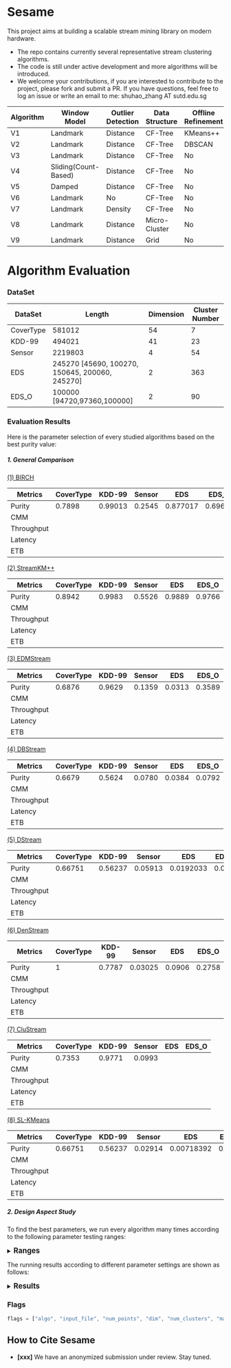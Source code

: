 # Sesame

This project aims at building a scalable stream mining library on modern hardware. 

- The repo contains currently several representative stream clustering algorithms.
- The code is still under active development and more algorithms will be introduced.
- We welcome your contributions, if you are interested to contribute to the project, please fork and submit a PR. If you have questions, feel free to log an issue or write an email to me: shuhao_zhang AT sutd.edu.sg

| Algorithm  | Window Model                 | Outlier Detection | Data Structure  | Offline Refinement |
| ---------- | ---------------------------- | ----------------- | --------------- | ------------------ |
| V1 | Landmark             | Distance  | CF-Tree | KMeans++   |
| V2 | Landmark             | Distance  | CF-Tree | DBSCAN     |
| V3 | Landmark             | Distance  | CF-Tree | No         |
| V4 | Sliding(Count-Based) | Distance  | CF-Tree | No         |
| V5 | Damped               | Distance  | CF-Tree | No         |
| V6 | Landmark             | No        |CF-Tree  | No         |
| V7 | Landmark             | Density   | CF-Tree | No         |
| V8 | Landmark             | Distance  | Micro-Cluster | No         |
| V9     | Landmark                 | Distance      | Grid          | No             |



# Algorithm Evaluation

### DataSet

| DataSet   | Length                                         | Dimension | Cluster Number |
| --------- | ---------------------------------------------- | --------- | -------------- |
| CoverType | 581012                                         | 54        | 7              |
| KDD-99    | 494021                                         | 41        | 23             |
| Sensor    | 2219803                                        | 4         | 54             |
| EDS       | 245270 [45690, 100270, 150645, 200060, 245270] | 2         | 363            |
| EDS_O     | 100000 [94720,97360,100000]                    | 2         | 90             |

### Evaluation Results
Here is the  parameter selection of every studied algorithms based on the best purity value:

##### 1. General Comparison

<u>(1) BIRCH</u>

| Metrics    | CoverType | KDD-99  | Sensor | EDS      | EDS_O   |
| ---------- | --------- | ------- | ------ | -------- | ------- |
| Purity     | 0.7898    | 0.99013 | 0.2545 | 0.877017 | 0.69688 |
| CMM        |           |         |        |          |         |
| Throughput |           |         |        |          |         |
| Latency    |           |         |        |          |         |
| ETB        |           |         |        |          |         |

<u>(2) StreamKM++</u>

| Metrics    | CoverType | KDD-99 | Sensor | EDS    | EDS_O  |
| ---------- | --------- | ------ | ------ | ------ | ------ |
| Purity     | 0.8942    | 0.9983 | 0.5526 | 0.9889 | 0.9766 |
| CMM        |           |        |        |        |        |
| Throughput |           |        |        |        |        |
| Latency    |           |        |        |        |        |
| ETB        |           |        |        |        |        |

<u>(3) EDMStream</u>

| Metrics    | CoverType | KDD-99 | Sensor | EDS    | EDS_O  |
| ---------- | --------- | ------ | ------ | ------ | ------ |
| Purity     | 0.6876    | 0.9629 | 0.1359 | 0.0313 | 0.3589 |
| CMM        |           |        |        |        |        |
| Throughput |           |        |        |        |        |
| Latency    |           |        |        |        |        |
| ETB        |           |        |        |        |        |

<u>(4) DBStream</u>

| Metrics    | CoverType | KDD-99 | Sensor | EDS    | EDS_O  |
| ---------- | --------- | ------ | ------ | ------ | ------ |
| Purity     | 0.6679    | 0.5624 | 0.0780 | 0.0384 | 0.0792 |
| CMM        |           |        |        |        |        |
| Throughput |           |        |        |        |        |
| Latency    |           |        |        |        |        |
| ETB        |           |        |        |        |        |

<u>(5) DStream</u>

| Metrics    | CoverType | KDD-99  | Sensor  | EDS       | EDS_O  |
| ---------- | --------- | ------- | ------- | --------- | ------ |
| Purity     | 0.66751   | 0.56237 | 0.05913 | 0.0192033 | 0.0792 |
| CMM        |           |         |         |           |        |
| Throughput |           |         |         |           |        |
| Latency    |           |         |         |           |        |
| ETB        |           |         |         |           |        |

<u>(6) DenStream</u>

| Metrics    | CoverType | KDD-99 | Sensor  | EDS    | EDS_O  |
| ---------- | --------- | ------ | ------- | ------ | ------ |
| Purity     | 1         | 0.7787 | 0.03025 | 0.0906 | 0.2758 |
| CMM        |           |        |         |        |        |
| Throughput |           |        |         |        |        |
| Latency    |           |        |         |        |        |
| ETB        |           |        |         |        |        |

<u>(7) CluStream</u>

| Metrics    | CoverType | KDD-99 | Sensor | EDS  | EDS_O |
| ---------- | --------- | ------ | ------ | ---- | ----- |
| Purity     | 0.7353    | 0.9771 | 0.0993 |      |       |
| CMM        |           |        |        |      |       |
| Throughput |           |        |        |      |       |
| Latency    |           |        |        |      |       |
| ETB        |           |        |        |      |       |

<u>(8) SL-KMeans</u>

| Metrics    | CoverType | KDD-99  | Sensor  | EDS        | EDS_O  |
| ---------- | --------- | ------- | ------- | ---------- | ------ |
| Purity     | 0.66751   | 0.56237 | 0.02914 | 0.00718392 | 0.0792 |
| CMM        |           |         |         |            |        |
| Throughput |           |         |         |            |        |
| Latency    |           |         |         |            |        |
| ETB        |           |         |         |            |        |

##### 2. Design Aspect Study

To find the best parameters, we run every algorithm many times according to the following parameter testing ranges:

<details>
<summary> <big ><b>Ranges</b></big> </summary>
<b>1. General Comparison</b>

<u>(1) BIRCH </u>

| Parameter          | CoverType      | KDD-99         | Sensor         | EDS            | EDS_O          |
| ------------------ | -------------- | -------------- | -------------- | -------------- | -------------- |
| max_in_nodes       | [100,300,1000] | [100,300,1000] | [100,300,1000] | [100,300,1000] | [100,300,1000] |
| max_leaf_nodes     | [100,300,1000] | [100,300,1000] | [100,300,1000] | [100,300,1000] | [100,300,1000] |
| distance_threshold | [100,500,1600] | [100,500,1600] | [10,30,100]    | [20,20,100 ]   | [20,20,100 ]   |

<u>(2) StreamKM++ </u>

| Parameter    | CoverType      | KDD-99            | Sensor            | EDS            | EDS_O          |
| ------------ | -------------- | ----------------- | ----------------- | -------------- | -------------- |
| seed         | 1,10,100       | 1,10,100          | 1,10,100          | 1,10,100       | 1,10,100       |
| num_clusters | 7              | 23                | 54                | 363            | 90             |
| coreset_size | [500,500,5000] | [1000,1000,10000] | [1000,1000,10000] | [500,500,5000] | [500,500,5000] |

<u>(3) EDMStream </u>

| Parameter | CoverType        | KDD-99            | Sensor            | EDS              | EDS_O            |
| --------- | ---------------- | ----------------- | ----------------- | ---------------- | ---------------- |
| radius    | [100,500,1600]   | [100,100,500]     | [0.2,0.7,3]       | {10,20,30}       | {10,20,30}       |
| delta     | 1500             | 1500              | 300               | 300              | 300              |
| beta      | [0.1,0.3, 1]     | [0.1,0.3,1]       | [0.1,0.3,1]       | [0.1,0.3,1]      | [0.1,0.3,1]      |
| buf_size  | [1000,1000,4000] | [1000,3000,10000] | [1000,3000,10000] | [1000,1000,4000] | [1000,1000,4000] |
| alpha     | 0.998            | 0.998             | 0.998             | 0.998            | 0.998            |
| lambda    | 1                | 1                 | 1                 | 1                | 1                |

<u>(4) DBStream </u>

| Parameter       | CoverType             | KDD-99       | Sensor | EDS | EDS_O |
| --------------- | --------------------- | ------------ | ------ | --------------- | --------------- |
| lambda          | {0.25,0.125}          | {0.25,0.125} | 0.998  | 0.998 | 0.998 |
| radius          | 300                   | [80,20, 200] | 2      | {10,20,30} | {10,20,30}            |
| clean_interval | 400                   | 500          | 1500   | 400 | 400 |
| min_weight       | 0.5                   | 0.5          | 0.25   | 0.5 | 0.5 |
| alpha           | {0.2,0.3,0.4,0.5,0.6} | 0.4          | 0.3    | {0.2,0.3,0.4,0.5,0.6} | {0.2,0.3,0.4,0.5,0.6} |
| base            | 2                     | 2            | 2      | 2 | 2 |

<u>(5) DStream </u>

| Parameter | CoverType       | KDD-99                    | Sensor          | EDS | EDS_O |
| ---------  | --------------- | ------------------------- | --------------- | ---------  | ---------  |
| lambda     | {0.998, 0.999}  | {0.998,0.999}             | 0.998           | 0.998 | 0.998 |
| beta       | {0.001,0.3} | {0.001,0.3}               | 0.001           | {0.001,0.3} | {0.001,0.3} |
| cm         | [5,5,20]        | {1.001, 3}                | 4               | 4 | 4 |
| cl         | {0.8,1.0,0.001} | {0.7,0.8,0.9,0.999,1.001} | 2               | 2 | 2 |
| grid_width | [12,1,15]       | [4,1,8]                   | [0.15,0.05,0.5] | [4,1,8] | [4,1,8] |

<u>(6) DenStream</u>

| Parameter  | CoverType    | KDD-99       | Sensor       | EDS          | EDS_O        |
| ---------- | ------------ | ------------ | ------------ | ------------ | ------------ |
| buf_size   | 1500         | 1500         | 1500         | 1500         | 1500         |
| min_points | {10,30,50}   | {10,30,50}   | 5            | {10,30,50}   | {10,30,50}   |
| epsilon    | [25,10,45]   | [25,10,45]   | 0.8          | {10,20,30}   | {10,20,30}   |
| base       | 2            | 2            | 2            | 2            | 2            |
| lambda     | {0.25,0.125} | {0.25,0.125} | {0.25,0.125} | {0.25,0.125} | {0.25,0.125} |
| mu         | [2,4,10]     | [2,4,10]     | 6            | [2,4,10]     | [2,4,10]     |
| beta       | 0.25         | 0.25         | 0.25         | 0.25         | 0.25         |

<u>(7) CluStream</u>

| Parameter           | CoverType     | KDD-99        | Sensor        | EDS           | EDS_O         |
| ------------------- | ------------- | ------------- | ------------- | ------------- | ------------- |
| num_last_arr        | {2,5,8}       | {2,9,16}      | {2,9,16}      | {2,9,16}      | {2,9,16}      |
| time_window         | {200,275,350} | {200,275,350} | 1000          | {200,275,350} | {200,275,350} |
| time_interval       | 100           | 100           | 100           | 100           | 100           |
| num_online_clusters | {80,110,140}  | {60,100,140}  | {100,150,200} | {80,110,140}  | {80,110,140}  |
| radius              | {2,14,26}     | {2,5,8}       | 15            | {10,20,30}    | {10,20,30}    |
| buf_size            | 1500          | 1500          | 500           | 1500          | 1500          |
| offline_time_window | 0             | 0             | 0             | 0             | 0             |

<u>(8) SL-KMeans </u>

| Parameter            | CoverType      | KDD-99         | Sensor       |
| -------------------- | -------------- | -------------- | ------------ |
| delta_grid           | {0.2, 0.5, 0.7}        | {0.2, 0.5, 0.7}       | {0.2, 0.5, 0.7}     |
| num_samples          | {100, 500, 1000}   | {100, 500, 1000}   | {100, 500, 1000}         |

<b>2. Design Aspect Study</b>

<u>(1) V1 </u>

| Parameter                  | CoverType          | KDD-99              | Sensor              | EDS                 | EDS_O               |
| -------------------------- | ------------------ | ------------------- | ------------------- | ------------------- | ------------------- |
| max_in_nodes               | 400                | 400                 | 400                 | 100                 | 100                 |
| max_leaf_nodes             | 100                | 100                 | 100                 | 100                 | 100                 |
| distance_threshold         | 1600               | 100                 | 100                 | 100                 | 20                  |
| Landmark                   | {1000,10000,20000} | {1000,10000,20000 } | {1000,10000,20000 } | {1000,10000,20000 } | {1000,10000,20000 } |
| outlier_distance_threshold | 1000               | 1000                | 20                  | {10,15}             | {10,15}             |
| outlier_cap                | {100,300,500}      | {100,300,500}       | {100,300,500}       | {100,300,500}       | {100,300,500}       |
| seed                       | {1,10,100}         | {1,10,100}          | {1,10,100}          | {1,10,100}          | {1,10,100}          |

<u>(2) V2 </u>

| Parameter                  | CoverType          | KDD-99              | Sensor              | EDS                 | EDS_O               |
| -------------------------- | ------------------ | ------------------- | ------------------- | ------------------- | ------------------- |
| max_in_nodes               | 400                | 400                 | 400                 | 100                 | 100                 |
| max_leaf_nodes             | 100                | 100                 | 100                 | 100                 | 100                 |
| distance_threshold         | 1600               | 100                 | 100                 | 100                 | 20                  |
| landmark                   | {1000,10000,20000} | {1000,10000,20000 } | {1000,10000,20000 } | {1000,10000,20000 } | {1000,10000,20000 } |
| outlier_distance_threshold | 1000               | 1000                | 20                  | {10,15}             | {10,15}             |
| outlier_cap                | {100,300,500}      | {100,300,500}       | {100,300,500}       | {100,300,500}       | {100,300,500}       |
| min_points                 | 10                 | 10                  | 5                   | 10                  | 10                  |
| epsilon                    | 25                 | 25                  | 0.8                 | 10                  | 10                  |

<u>(3) V3 </u>

| Parameter                  | CoverType          | KDD-99              | Sensor              | EDS                 | EDS_O               |
| -------------------------- | ------------------ | ------------------- | ------------------- | ------------------- | ------------------- |
| max_in_nodes               | 400                | 400                 | 400                 | 100                 | 100                 |
| max_leaf_nodes             | 100                | 100                 | 100                 | 100                 | 100                 |
| distance_threshold         | 1600               | 100                 | 100                 | 100                 | 20                  |
| landmark                   | {1000,10000,20000} | {1000,10000,20000 } | {1000,10000,20000 } | {1000,10000,20000 } | {1000,10000,20000 } |
| outlier_distance_threshold | 1000               | 1000                | 20                  | {10,15}             | {10,15}             |
| outlier_cap                | {100,300,500}      | {100,300,500}       | {100,300,500}       | {100,300,500}       | {100,300,500}       |

<u>(4) V4 </u>

| Parameter                  | CoverType          | KDD-99              | Sensor              | EDS                 | EDS_O               |
| -------------------------- | ------------------ | ------------------- | ------------------- | ------------------- | ------------------- |
| max_in_nodes               | 400                | 400                 | 400                 | 100                 | 100                 |
| max_leaf_nodes             | 100                | 100                 | 100                 | 100                 | 100                 |
| distance_threshold         | 1600               | 100                 | 100                 | 100                 | 20                  |
| sliding                    | {1000,10000,20000} | {1000,10000,20000 } | {1000,10000,20000 } | {1000,10000,20000 } | {1000,10000,20000 } |
| outlier_distance_threshold | 1000               | 1000                | 20                  | {10,15}             | {10,15}             |
| outlier_cap                | {100,300,500}      | {100,300,500}       | {100,300,500}       | {100,300,500}       | {100,300,500}       |

<u>(5) V5 </u>

| Parameter                  | CoverType     | KDD-99        | Sensor        | EDS           | EDS_O         |
| -------------------------- | ------------- | ------------- | ------------- | ------------- | ------------- |
| max_in_nodes               | 400           | 400           | 400           | 100           | 100           |
| max_leaf_nodes             | 100           | 100           | 100           | 100           | 100           |
| distance_threshold         | 1600          | 100           | 100           | 100           | 20            |
| outlier_distance_threshold | 1000          | 1000          | 20            | {10,15}       | {10,15}       |
| outlier_cap                | {100,300,500} | {100,300,500} | {100,300,500} | {100,300,500} | {100,300,500} |
| lamda                      | {0.5,1.5,2}   | {0.5,1.5,2}   | {0.5,1.5,2}   | {0.5,1.5,2}   | {0.5,1.5,2}   |
| alpha                      | {1.1,1.5,2}   | {1.1,1.5,2}   | {1.1,1.5,2}   | {1.1,1.5,2}   | {1.1,1.5,2}   |

<u>(6) V6 </u>

| Parameter          | CoverType          | KDD-99             | Sensor             | EDS                | EDS_O              |
| ------------------ | ------------------ | ------------------ | ------------------ | ------------------ | ------------------ |
| max_in_nodes       | 400                | 400                | 400                | 100                | 100                |
| max_leaf_nodes     | 100                | 100                | 100                | 100                | 100                |
| distance_threshold | 1600               | 100                | 100                | 100                | 20                 |
| landmark           | {1000,10000,20000} | {1000,10000,20000} | {1000,10000,20000} | {1000,10000,20000} | {1000,10000,20000} |

<u>(7) V7 </u>

| Parameter                 | CoverType          | KDD-99             | Sensor             | EDS                | EDS_O              |
| ------------------------- | ------------------ | ------------------ | ------------------ | ------------------ | ------------------ |
| max_in_nodes              | 400                | 400                | 400                | 100                | 100                |
| max_leaf_nodes            | 100                | 100                | 100                | 100                | 100                |
| distance_threshold        | 1600               | 100                | 100                | 100                | 20                 |
| landmark                  | {1000,10000,20000} | {1000,10000,20000} | {1000,10000,20000} | {1000,10000,20000} | {1000,10000,20000} |
| outlier_density_threshold | {100,300,500}      | {100,300,500}      | {100,300,500}      | {100,300,500}      | {100,300,500}      |
| outlier_cap               | {100,300,500}      | {100,300,500}      | {100,300,500}      | {100,300,500}      | {100,300,500}      |
| neighbor_distance         | {2000,3000,5000}   | {200,300,500}      | {200,300,500}      | {200,300,500}      | {30,50}            |

<u>(8) V8 </u>

| Parameter                  | CoverType          | KDD-99              | Sensor              | EDS                 | EDS_O               |
| -------------------------- | ------------------ | ------------------- | ------------------- | ------------------- | ------------------- |
| distance_threshold         | 1600               | 100                 | 100                 | 100                 | 20                  |
| landmark                   | {1000,10000,20000} | {1000,10000,20000 } | {1000,10000,20000 } | {1000,10000,20000 } | {1000,10000,20000 } |
| outlier_distance_threshold | 1000               | 1000                | 20                  | {10,15}             | {10,15}             |
| outlier_cap                | {100,300,500}      | {100,300,500}       | {100,300,500}       | {100,300,500}       | {100,300,500}       |

<u>(9) V9 </u>

| Parameter                  | CoverType          | KDD-99                    | Sensor             | EDS                | EDS_O              |
| -------------------------- | ------------------ | ------------------------- | ------------------ | ------------------ | ------------------ |
| beta                       | {0.001,0.3}        | {0.001,0.3}               | 0.001              | {0.001,0.3}        | {0.001,0.3}        |
| cm                         | [5,5,20]           | {1.001, 3}                | 4                  | 4                  | 4                  |
| cl                         | {0.8,1.0,0.001}    | {0.7,0.8,0.9,0.999,1.001} | 2                  | 2                  | 2                  |
| landmark                   | {1000,10000,20000} | {1000,10000,20000}        | {1000,10000,20000} | {1000,10000,20000} | {1000,10000,20000} |
| outlier_distance_threshold | 1000               | 1000                      | 20                 | {10,15}            | {10,15}            |
| outlier_cap                | {100,300,500}      | {100,300,500}             | {100,300,500}      | {100,300,500}      | {100,300,500}      |


</details> 

The running results according to different parameter settings are shown as follows:

<details>

<summary> <big><b>Results</b></big> </summary>

<b>1. General Comparison</b>

<u>(1) BIRCH </u>

| id   | algo  | workload  | max_in_nodes | max_leaf_nodes | distance_threshold | cmm      | purity   |
| ---- | ----- | --------- | ------------ | -------------- | ------------------ | -------- | -------- |
| 79   | Birch | CoverType | 400          | 100            | 100                | 0.410019 | 0.7898   |
| 80   | Birch | CoverType | 400          | 100            | 600                | 0.410019 | 0.7898   |
| 81   | Birch | CoverType | 400          | 100            | 1100               | 0.410019 | 0.7898   |
| 82   | Birch | CoverType | 400          | 100            | 1600               | 0.410019 | 0.7898   |
| 2367 | Birch | EDS       | 100          | 100            | 20                 | 0.150215 | 0.877017 |
| 2368 | Birch | EDS       | 100          | 100            | 40                 | 0.150215 | 0.877017 |
| 2369 | Birch | EDS       | 100          | 100            | 60                 | 0.150215 | 0.877017 |
| 2370 | Birch | EDS       | 100          | 100            | 80                 | 0.150215 | 0.877017 |
| 2371 | Birch | EDS       | 100          | 100            | 100                | 0.150215 | 0.877017 |
| 279  | Birch | EDS_O     | 100          | 100            | 20                 | 0.354992 | 0.69688  |
| 374  | Birch | KDD99     | 400          | 100            | 100                | 0.591514 | 0.99013  |
| 231  | Birch | sensor    | 400          | 100            | 100                | 0.344888 | 0.2545   |

<u>(2) StreamKM++ </u>

| id   | algo         | workload  | tag       | workload | seed | num_clusters | coreset_size | cmm      | purity   |
| ---- | ------------ | --------- | --------- | -------- | ---- | ------------ | ------------ | -------- | -------- |
| 1456 | StreamKMeans | CoverType |           | CoverType| 1    |  7           | 5000         | 0.406903 | 0.89424  |
| 2074 | StreamKMeans | EDS       |           | EDS      | 10   | 363          | 5000         | 0.150501 | 0.988853 |
| 2204 | StreamKMeans | EDS_O     |           | EDS_O    | 10   | 90           | 5000         | 0.372093 | 0.97659  |
| 2336 | StreamKMeans | KDD99     |           | KDD99    | 100  | 23           | 10000        | 0.591537 | 0.99829  |
| 2366 | StreamKMeans | sensor    |           | sensor   | 100  | 54           | 10000        | 0.3484   | 0.55258  |

<u>(3) EDMStream </u>

| id   | algo      | workload  | workload  | radius | delta | beta | buf_size | alpha | lambda | cmm      | purity   |
| ---- | --------- | --------- | --------- | ------ | ----- | ---- | -------- | ----- | ------ | -------- | -------- |
| 1480 | EDMStream | CoverType | CoverType | 100    | 1500  | 1    | 2000     | 0.998 | 1      | 0.408466 | 0.68761  |
| 1481 | EDMStream | CoverType | CoverType | 100    | 1500  | 1    | 3000     | 0.998 | 1      | 0.408466 | 0.68761  |
| 1483 | EDMStream | CoverType | CoverType | 100    | 1500  | 1    | 4000     | 0.998 | 1      | 0.408466 | 0.68761  |
| 1478 | EDMStream | CoverType | CoverType | 100    | 1500  | 1    | 1000     | 0.998 | 1      | 0.408466 | 0.68761  |
| 2245 | EDMStream | EDS       | EDS       | 30     | 300   | 0.1  | 1000     | 0.998 | 1      | 0.150491 | 0.031272 |
| 2247 | EDMStream | EDS       | EDS       | 30     | 300   | 0.1  | 2000     | 0.998 | 1      | 0.150491 | 0.031272 |
| 2248 | EDMStream | EDS       | EDS       | 30     | 300   | 0.1  | 3000     | 0.998 | 1      | 0.150491 | 0.031272 |
| 2249 | EDMStream | EDS       | EDS       | 30     | 300   | 0.1  | 4000     | 0.998 | 1      | 0.150491 | 0.031272 |
| 2250 | EDMStream | EDS       | EDS       | 30     | 300   | 0.4  | 1000     | 0.998 | 1      | 0.150491 | 0.031272 |
| 2251 | EDMStream | EDS       | EDS       | 30     | 300   | 0.4  | 2000     | 0.998 | 1      | 0.150491 | 0.031272 |
| 2252 | EDMStream | EDS       | EDS       | 30     | 300   | 0.4  | 3000     | 0.998 | 1      | 0.150491 | 0.031272 |
| 2253 | EDMStream | EDS       | EDS       | 30     | 300   | 0.4  | 4000     | 0.998 | 1      | 0.150491 | 0.031272 |
| 2254 | EDMStream | EDS       | EDS       | 30     | 300   | 0.7  | 1000     | 0.998 | 1      | 0.150491 | 0.031272 |
| 2255 | EDMStream | EDS       | EDS       | 30     | 300   | 0.7  | 2000     | 0.998 | 1      | 0.150491 | 0.031272 |
| 2257 | EDMStream | EDS       | EDS       | 30     | 300   | 0.7  | 3000     | 0.998 | 1      | 0.150491 | 0.031272 |
| 2258 | EDMStream | EDS       | EDS       | 30     | 300   | 0.7  | 4000     | 0.998 | 1      | 0.150491 | 0.031272 |
| 2259 | EDMStream | EDS       | EDS       | 30     | 300   | 1    | 1000     | 0.998 | 1      | 0.150491 | 0.031272 |
| 2260 | EDMStream | EDS       | EDS       | 30     | 300   | 1    | 2000     | 0.998 | 1      | 0.150491 | 0.031272 |
| 2261 | EDMStream | EDS       | EDS       | 30     | 300   | 1    | 3000     | 0.998 | 1      | 0.150491 | 0.031272 |
| 2262 | EDMStream | EDS       | EDS       | 30     | 300   | 1    | 4000     | 0.998 | 1      | 0.150491 | 0.031272 |
| 2312 | EDMStream | EDS_O     | EDS_O     | 20     | 300   | 1    | 1000     | 0.998 | 1      | 0.347311 | 0.35894  |
| 2313 | EDMStream | EDS_O     | EDS_O     | 20     | 300   | 1    | 2000     | 0.998 | 1      | 0.347311 | 0.35894  |
| 2315 | EDMStream | EDS_O     | EDS_O     | 20     | 300   | 1    | 3000     | 0.998 | 1      | 0.347311 | 0.35894  |
| 2316 | EDMStream | EDS_O     | EDS_O     | 20     | 300   | 1    | 4000     | 0.998 | 1      | 0.347311 | 0.35894  |
| 1761 | EDMStream | KDD99     | KDD99     | 100    | 1500  | 0.7  | 1000     | 0.998 | 1      | 0.591539 | 0.96294  |
| 1816 | EDMStream | KDD99     | KDD99     | 100    | 1500  | 0.7  | 4000     | 0.998 | 1      | 0.591539 | 0.96294  |
| 1869 | EDMStream | KDD99     | KDD99     | 100    | 1500  | 0.7  | 7000     | 0.998 | 1      | 0.591539 | 0.96294  |
| 1923 | EDMStream | KDD99     | KDD99     | 100    | 1500  | 0.7  | 10000    | 0.998 | 1      | 0.591539 | 0.96294  |
| 2146 | EDMStream | sensor    | sensor    | 1.6    | 300   | 0.4  | 4000     | 0.998 | 1      | 0.356389 | 0.13586  |
| 2141 | EDMStream | sensor    | sensor    | 1.6    | 300   | 0.1  | 1000     | 0.998 | 1      | 0.356389 | 0.13586  |
| 2142 | EDMStream | sensor    | sensor    | 1.6    | 300   | 0.1  | 4000     | 0.998 | 1      | 0.356389 | 0.13586  |
| 2143 | EDMStream | sensor    | sensor    | 1.6    | 300   | 0.1  | 7000     | 0.998 | 1      | 0.356389 | 0.13586  |
| 2144 | EDMStream | sensor    | sensor    | 1.6    | 300   | 0.1  | 10000    | 0.998 | 1      | 0.356389 | 0.13586  |
| 2145 | EDMStream | sensor    | sensor    | 1.6    | 300   | 0.4  | 1000     | 0.998 | 1      | 0.356389 | 0.13586  |
| 2161 | EDMStream | sensor    | sensor    | 1.6    | 300   | 1    | 10000    | 0.998 | 1      | 0.356389 | 0.13586  |
| 2148 | EDMStream | sensor    | sensor    | 1.6    | 300   | 0.4  | 7000     | 0.998 | 1      | 0.356389 | 0.13586  |
| 2149 | EDMStream | sensor    | sensor    | 1.6    | 300   | 0.4  | 10000    | 0.998 | 1      | 0.356389 | 0.13586  |
| 2150 | EDMStream | sensor    | sensor    | 1.6    | 300   | 0.7  | 1000     | 0.998 | 1      | 0.356389 | 0.13586  |
| 2151 | EDMStream | sensor    | sensor    | 1.6    | 300   | 0.7  | 4000     | 0.998 | 1      | 0.356389 | 0.13586  |
| 2152 | EDMStream | sensor    | sensor    | 1.6    | 300   | 0.7  | 7000     | 0.998 | 1      | 0.356389 | 0.13586  |
| 2153 | EDMStream | sensor    | sensor    | 1.6    | 300   | 0.7  | 10000    | 0.998 | 1      | 0.356389 | 0.13586  |
| 2156 | EDMStream | sensor    | sensor    | 1.6    | 300   | 1    | 1000     | 0.998 | 1      | 0.356389 | 0.13586  |
| 2157 | EDMStream | sensor    | sensor    | 1.6    | 300   | 1    | 4000     | 0.998 | 1      | 0.356389 | 0.13586  |
| 2159 | EDMStream | sensor    | sensor    | 1.6    | 300   | 1    | 7000     | 0.998 | 1      | 0.356389 | 0.13586  |

<u>(4) DBStream </u>

| id   | algo     | workload  | workload  | lambda | radius | clean_interval | min_weight | alpha | base | cmm      | purity  |
| ---- | -------- | --------- | --------- | ------ | ------ | -------------- | ---------- | ----- | ---- | -------- | ------- |
| 1396 | DBStream | CoverType | CoverType | 0.125  | 300    | 400            | 0.5        | 0.3   | 2    | 0.402467 | 0.66789 |
| 1397 | DBStream | CoverType | CoverType | 0.125  | 300    | 400            | 0.5        | 0.4   | 2    | 0.402467 | 0.66789 |
| 1398 | DBStream | CoverType | CoverType | 0.125  | 300    | 400            | 0.5        | 0.5   | 2    | 0.402467 | 0.66789 |
| 1399 | DBStream | CoverType | CoverType | 0.125  | 300    | 400            | 0.5        | 0.6   | 2    | 0.402467 | 0.66789 |
| 1395 | DBStream | CoverType | CoverType | 0.125  | 300    | 400            | 0.5        | 0.2   | 2    | 0.402467 | 0.66789 |
| 1416 | DBStream | EDS       | EDS       | 0.998  | 20     | 400            | 0.5        | 0.2   | 2    | 0.150491 | 0.03835 |
| 1428 | DBStream | EDS       | EDS       | 0.998  | 20     | 400            | 0.5        | 0.6   | 2    | 0.150491 | 0.03835 |
| 1425 | DBStream | EDS       | EDS       | 0.998  | 20     | 400            | 0.5        | 0.5   | 2    | 0.150491 | 0.03835 |
| 1422 | DBStream | EDS       | EDS       | 0.998  | 20     | 400            | 0.5        | 0.4   | 2    | 0.150491 | 0.03835 |
| 1419 | DBStream | EDS       | EDS       | 0.998  | 20     | 400            | 0.5        | 0.3   | 2    | 0.150491 | 0.03835 |
| 1430 | DBStream | EDS_O     | EDS_O     | 0.998  | 10     | 400            | 0.5        | 0.2   | 2    | 0.346867 | 0.0792  |
| 1444 | DBStream | EDS_O     | EDS_O     | 0.998  | 30     | 400            | 0.5        | 0.6   | 2    | 0.346867 | 0.0792  |
| 1443 | DBStream | EDS_O     | EDS_O     | 0.998  | 20     | 400            | 0.5        | 0.6   | 2    | 0.346867 | 0.0792  |
| 1442 | DBStream | EDS_O     | EDS_O     | 0.998  | 10     | 400            | 0.5        | 0.6   | 2    | 0.346867 | 0.0792  |
| 1441 | DBStream | EDS_O     | EDS_O     | 0.998  | 30     | 400            | 0.5        | 0.5   | 2    | 0.346867 | 0.0792  |
| 1440 | DBStream | EDS_O     | EDS_O     | 0.998  | 20     | 400            | 0.5        | 0.5   | 2    | 0.346867 | 0.0792  |
| 1439 | DBStream | EDS_O     | EDS_O     | 0.998  | 10     | 400            | 0.5        | 0.5   | 2    | 0.346867 | 0.0792  |
| 1438 | DBStream | EDS_O     | EDS_O     | 0.998  | 30     | 400            | 0.5        | 0.4   | 2    | 0.346867 | 0.0792  |
| 1437 | DBStream | EDS_O     | EDS_O     | 0.998  | 20     | 400            | 0.5        | 0.4   | 2    | 0.346867 | 0.0792  |
| 1436 | DBStream | EDS_O     | EDS_O     | 0.998  | 10     | 400            | 0.5        | 0.4   | 2    | 0.346867 | 0.0792  |
| 1435 | DBStream | EDS_O     | EDS_O     | 0.998  | 30     | 400            | 0.5        | 0.3   | 2    | 0.346867 | 0.0792  |
| 1434 | DBStream | EDS_O     | EDS_O     | 0.998  | 20     | 400            | 0.5        | 0.3   | 2    | 0.346867 | 0.0792  |
| 1433 | DBStream | EDS_O     | EDS_O     | 0.998  | 10     | 400            | 0.5        | 0.3   | 2    | 0.346867 | 0.0792  |
| 1432 | DBStream | EDS_O     | EDS_O     | 0.998  | 30     | 400            | 0.5        | 0.2   | 2    | 0.346867 | 0.0792  |
| 1431 | DBStream | EDS_O     | EDS_O     | 0.998  | 20     | 400            | 0.5        | 0.2   | 2    | 0.346867 | 0.0792  |
| 1405 | DBStream | KDD99     | KDD99     | 0.25   | 180    | 500            | 0.5        | 0.4   | 2    | 0.591282 | 0.56237 |
| 1400 | DBStream | KDD99     | KDD99     | 0.25   | 80     | 500            | 0.5        | 0.4   | 2    | 0.591282 | 0.56237 |
| 1401 | DBStream | KDD99     | KDD99     | 0.25   | 100    | 500            | 0.5        | 0.4   | 2    | 0.591282 | 0.56237 |
| 1402 | DBStream | KDD99     | KDD99     | 0.25   | 120    | 500            | 0.5        | 0.4   | 2    | 0.591282 | 0.56237 |
| 1403 | DBStream | KDD99     | KDD99     | 0.25   | 140    | 500            | 0.5        | 0.4   | 2    | 0.591282 | 0.56237 |
| 1404 | DBStream | KDD99     | KDD99     | 0.25   | 160    | 500            | 0.5        | 0.4   | 2    | 0.591282 | 0.56237 |
| 1413 | DBStream | KDD99     | KDD99     | 0.125  | 200    | 500            | 0.5        | 0.4   | 2    | 0.591282 | 0.56237 |
| 1412 | DBStream | KDD99     | KDD99     | 0.125  | 180    | 500            | 0.5        | 0.4   | 2    | 0.591282 | 0.56237 |
| 1411 | DBStream | KDD99     | KDD99     | 0.125  | 160    | 500            | 0.5        | 0.4   | 2    | 0.591282 | 0.56237 |
| 1410 | DBStream | KDD99     | KDD99     | 0.125  | 140    | 500            | 0.5        | 0.4   | 2    | 0.591282 | 0.56237 |
| 1409 | DBStream | KDD99     | KDD99     | 0.125  | 120    | 500            | 0.5        | 0.4   | 2    | 0.591282 | 0.56237 |
| 1408 | DBStream | KDD99     | KDD99     | 0.125  | 100    | 500            | 0.5        | 0.4   | 2    | 0.591282 | 0.56237 |
| 1407 | DBStream | KDD99     | KDD99     | 0.125  | 80     | 500            | 0.5        | 0.4   | 2    | 0.591282 | 0.56237 |
| 1406 | DBStream | KDD99     | KDD99     | 0.25   | 200    | 500            | 0.5        | 0.4   | 2    | 0.591282 | 0.56237 |
| 1414 | DBStream | sensor    | sensor    | 0.998  | 2      | 1500           | 0.5        | 0.3   | 2    | 0.340904 | 0.07795 |

<u>(5) DStream</u>

all are the same

<u>(6) DenStream</u>

all are the same

<u>(7) CluStream</u>

| id   | algo      | workload  | workload  | num_last_arr | time_window | num_online_clusters | radius | buf_size | cmm      | purity  |
| ---- | --------- | --------- | --------- | ------------ | ----------- | ------------------- | ------ | -------- | -------- | ------- |
| 2414 | CluStream | CoverType | CoverType | 2            | 350         | 110                 | 14     | 1500     | 0.403882 | 0.73528 |
| 2508 | CluStream | KDD99     | KDD99     | 2            | 350         | 60                  | 2      | 1500     | 0.591417 | 0.97706 |
| 2509 | CluStream | KDD99     | KDD99     | 2            | 350         | 60                  | 5      | 1500     | 0.591417 | 0.97706 |
| 2510 | CluStream | KDD99     | KDD99     | 2            | 350         | 60                  | 8      | 1500     | 0.591417 | 0.97706 |
| 2846 | CluStream | sensor    | sensor    | 2            | 1000        | 200                 | 15     | 500      | 0.343071 | 0.09932 |

<u>(8) SL-KMeans</u>

all are the same
</details>


### Flags

```javascript
flags = ["algo", "input_file", "num_points", "dim", "num_clusters", "max_in_nodes", "max_leaf_nodes", "distance_threshold", "seed", "coreset_size", "radius", "delta", "beta", "buf_size", "alpha", "lambda", "clean_interval", "min_weight", "base", "cm", "cl", "grid_width", "min_points", "epsilon", "mu", "num_last_arr", "time_window", "num_online_clusters", "delta_grid", "num_samples"];
```

## How to Cite Sesame

* **[xxx]** We have an anonymized submission under review. Stay tuned.
